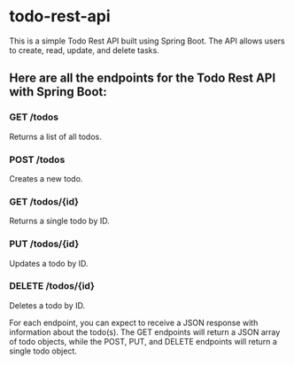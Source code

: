 # todo-rest-api
This is a simple Todo Rest API built using Spring Boot. The API allows users to create, read, update, and delete tasks.

## Here are all the endpoints for the Todo Rest API with Spring Boot:

### GET /todos
Returns a list of all todos.

### POST /todos
Creates a new todo.

### GET /todos/{id}
Returns a single todo by ID.

### PUT /todos/{id}
Updates a todo by ID.

### DELETE /todos/{id}
Deletes a todo by ID.

For each endpoint, you can expect to receive a JSON response with information about the todo(s). The GET endpoints will return a JSON array of todo objects, while the POST, PUT, and DELETE endpoints will return a single todo object.
